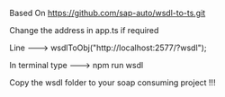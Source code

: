 Based On https://github.com/sap-auto/wsdl-to-ts.git

Change the address in app.ts if required

Line ---> wsdlToObj("http://localhost:2577/?wsdl");

In terminal type
---> npm run wsdl

Copy the wsdl folder to your soap consuming project !!!
